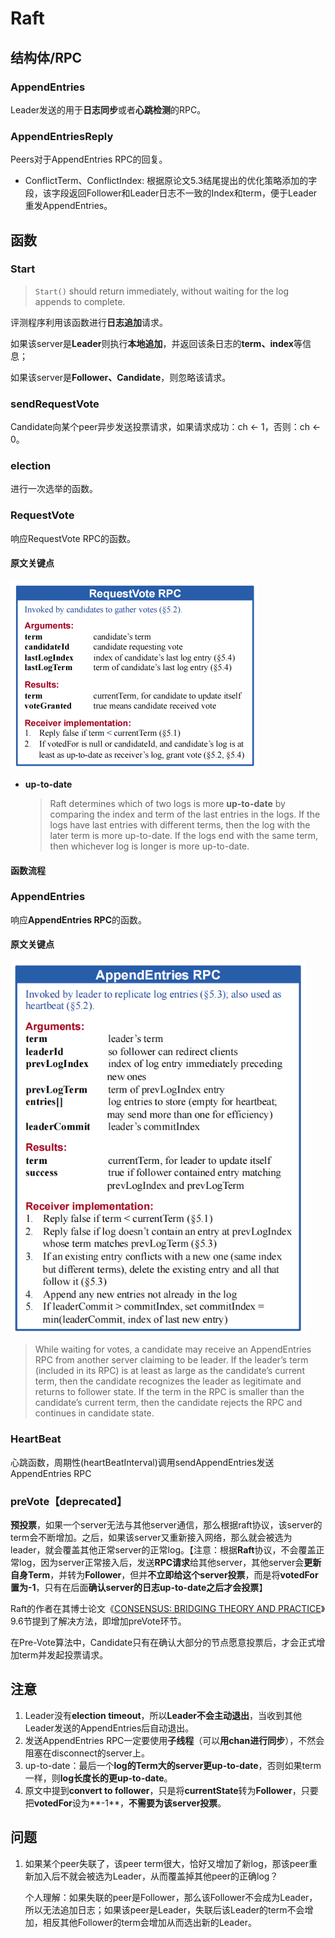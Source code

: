 # Raft

## 结构体/RPC
### AppendEntries
Leader发送的用于**日志同步**或者**心跳检测**的RPC。

### AppendEntriesReply
Peers对于AppendEntries RPC的回复。
* ConflictTerm、ConflictIndex: 根据原论文5.3结尾提出的优化策略添加的字段，该字段返回Follower和Leader日志不一致的Index和term，便于Leader重发AppendEntries。
## 函数

### Start

> `Start()` should return immediately, without waiting for the log appends to complete.

评测程序利用该函数进行**日志追加**请求。

如果该server是**Leader**则执行**本地追加**，并返回该条日志的**term、index**等信息；

如果该server是**Follower、Candidate**，则忽略该请求。



### sendRequestVote
Candidate向某个peer异步发送投票请求，如果请求成功：ch <- 1，否则：ch <- 0。

### election
进行一次选举的函数。



### RequestVote

响应RequestVote RPC的函数。

#### 原文关键点

<img src=".md/RequestVote.png" alt="img" style="zoom:50%;" />

* **up-to-date**

    > Raft determines which of two logs is more **up-to-date** by comparing the index and term of the last entries in the logs. If the logs have last entries with different terms, then the log with the later term is more up-to-date. If the logs end with the same term, then whichever log is longer is more up-to-date.



#### 函数流程





### AppendEntries
响应**AppendEntries RPC**的函数。

#### 原文关键点

<img src=".md/AppendEntries.png" alt="img.png" style="zoom:80%;" />

> While waiting for votes, a candidate may receive an AppendEntries RPC from another server claiming to be leader. If the leader’s term (included in its RPC) is at least as large as the candidate’s current term, then the candidate recognizes the leader as legitimate and returns to follower state. If the term in the RPC is smaller than the candidate’s current term, then the candidate rejects the RPC and continues in candidate state.


### HeartBeat
心跳函数，周期性(heartBeatInterval)调用sendAppendEntries发送AppendEntries RPC



### preVote【**deprecated**】
**预投票**，如果一个server无法与其他server通信，那么根据raft协议，该server的term会不断增加。之后，如果该server又重新接入网络，那么就会被选为leader，就会覆盖其他正常server的正常log。【注意：根据**Raft**协议，不会覆盖正常log，因为server正常接入后，发送**RPC请求**给其他server，其他server会**更新自身Term**，并转为**Follower**，但并**不立即给这个server投票**，而是将**votedFor置为-1**，只有在后面**确认server的日志up-to-date之后才会投票**】

Raft的作者在其博士论文《[CONSENSUS: BRIDGING THEORY AND PRACTICE](http://files.catwell.info/misc/mirror/2014-ongaro-raft-phd.pdf)》9.6节提到了解决方法，即增加preVote环节。

在Pre-Vote算法中，Candidate只有在确认大部分的节点愿意投票后，才会正式增加term并发起投票请求。






## 注意
1. Leader没有**election timeout**，所以**Leader不会主动退出**，当收到其他Leader发送的AppendEntries后自动退出。
2. 发送AppendEntries RPC一定要使用**子线程**（可以**用chan进行同步**），不然会阻塞在disconnect的server上。
3. up-to-date：最后一个**log的Term大的server更up-to-date**，否则如果term一样，则**log长度长的更up-to-date**。
4. 原文中提到**convert to follower**，只是将**currentState**转为**Follower**，只要把**votedFor**设为**-1**，**不需要为该server投票**。



## 问题
1. 如果某个peer失联了，该peer term很大，恰好又增加了新log，那该peer重新加入后不就会被选为Leader，从而覆盖掉其他peer的正确log？

   个人理解：如果失联的peer是Follower，那么该Follower不会成为Leader，所以无法追加日志；如果该peer是Leader，失联后该Leader的term不会增加，相反其他Follower的term会增加从而选出新的Leader。
